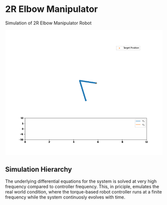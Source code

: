 # 2R Elbow Manipulator

Simulation of 2R Elbow Manipulator Robot

![Alt Text](https://github.com/Souritra-Garai/elbow-manipulator/blob/main/docs/2R-sim.gif)

## Simulation Hierarchy

The underlying differential equations for the system is solved at very high frequency compared to controller frequency. This, in priciple, emulates the real world condition, where the torque-based robot controller runs at a finite frequency while the system continuosly evolves with time.